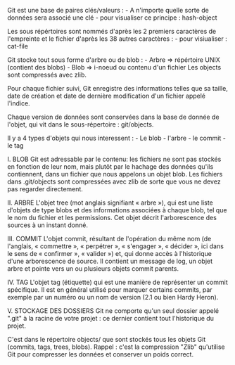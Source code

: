 Git est une base de paires clés/valeurs :
	- A n'importe quelle sorte de données sera associé une clé 
	- pour visualiser ce principe : hash-object

Les sous répértoires sont nommés d'après les 2 premiers caractères de l'empreinte et le fichier d'après les 38 autres caractères :
	- pour visiualiser : cat-file

Git stocke tout sous forme d'arbre ou de blob : 
	- Arbre => répértoire UNIX (contient des blobs)
	- Blob => i-noeud ou contenu d'un fichier
Les objects sont compressés avec zlib.

Pour chaque fichier suivi, Git enregistre des informations telles que sa taille, date de création et date de dernière modification d'un fichier appelé l'indice.

Chaque version de données sont conservées dans la base de donnée de l'objet, qui vit dans le sous-répertoire : git/objects.

Il y a 4 types d'objets qui nous interessent : 
	- Le blob
	- l'arbre
	- le commit
	- le tag



I. BLOB 
Git est adressable par le contenu: les fichiers ne sont pas stockés en fonction de leur nom, mais plutôt par le hachage des données qu'ils contiennent, dans un fichier que nous appelons un objet blob. 
Les fichiers dans .git/objects sont compressées avec zlib de sorte que vous ne devez pas regarder directement. 



II. ARBRE
L'objet tree (mot anglais signifiant « arbre »), qui est une liste d'objets de type blobs et des informations associées à chaque blob, tel que le nom du fichier et les permissions. Cet objet décrit l'arborescence des sources à un instant donné.



III. COMMIT 
L'objet commit, résultant de l'opération du même nom (de l'anglais, « commettre », « perpétrer », « s'engager », « décider », ici dans le sens de « confirmer », « valider ») et, qui donne accès à l'historique d'une arborescence de source. Il contient un message de log, un objet arbre et pointe vers un ou plusieurs objets commit parents.



IV. TAG
L'objet tag (étiquette) qui est une manière de représenter un commit spécifique. Il est en général utilisé pour marquer certains commits, par exemple par un numéro ou un nom de version (2.1 ou bien Hardy Heron). 



V. STOCKAGE DES DOSSIERS
Git ne comporte qu'un seul dossier appelé ".git" à la racine de votre projet : ce dernier contient tout l'historique du projet.

C'est dans le répertoire objects/ que sont stockés tous les objets Git (commits, tags, trees, blobs).
Rappel : c'est la compression "Zlib" qu'utilise Git pour compresser les données et conserver un poids correct. 




